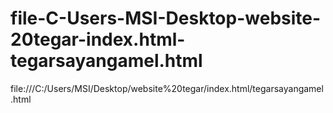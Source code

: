 # file-C-Users-MSI-Desktop-website-20tegar-index.html-tegarsayangamel.html
file:///C:/Users/MSI/Desktop/website%20tegar/index.html/tegarsayangamel.html
